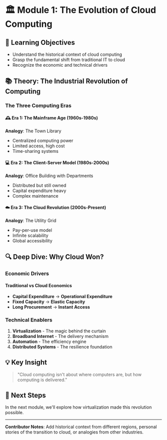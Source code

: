 # 🏛️ Module 1: The Evolution of Cloud Computing

## 🎯 Learning Objectives
- Understand the historical context of cloud computing
- Grasp the fundamental shift from traditional IT to cloud
- Recognize the economic and technical drivers

## 📚 Theory: The Industrial Revolution of Computing

### The Three Computing Eras

#### 🕰️ Era 1: The Mainframe Age (1960s-1980s)
**Analogy**: The Town Library
- Centralized computing power
- Limited access, high cost
- Time-sharing systems

#### 💻 Era 2: The Client-Server Model (1980s-2000s)
**Analogy**: Office Building with Departments
- Distributed but still owned
- Capital expenditure heavy
- Complex maintenance

#### ☁️ Era 3: The Cloud Revolution (2000s-Present)
**Analogy**: The Utility Grid
- Pay-per-use model
- Infinite scalability
- Global accessibility

## 🔍 Deep Dive: Why Cloud Won?

### Economic Drivers

#### Traditional vs Cloud Economics
- **Capital Expenditure** → **Operational Expenditure**
- **Fixed Capacity** → **Elastic Capacity**
- **Long Procurement** → **Instant Access**

### Technical Enablers
1. **Virtualization** - The magic behind the curtain
2. **Broadband Internet** - The delivery mechanism
3. **Automation** - The efficiency engine
4. **Distributed Systems** - The resilience foundation

## 💡 Key Insight
> "Cloud computing isn't about where computers are, but how computing is delivered."

## 🚀 Next Steps
In the next module, we'll explore how virtualization made this revolution possible.

---
**Contributor Notes**: Add historical context from different regions, personal stories of the transition to cloud, or analogies from other industries.
